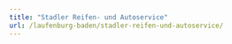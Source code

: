 ```yaml
---
title: "Stadler Reifen- und Autoservice"
url: /laufenburg-baden/stadler-reifen-und-autoservice/
---
```

